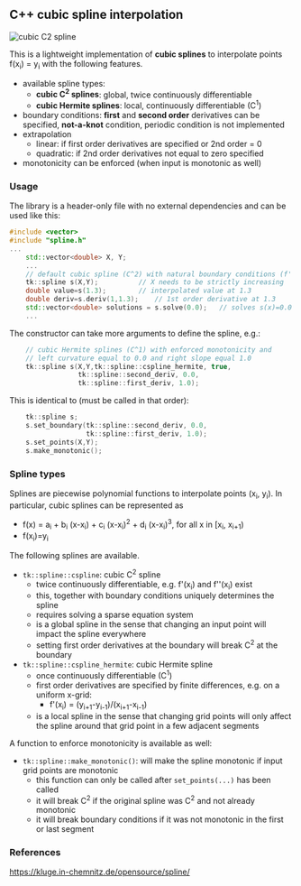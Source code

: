 ## C++ cubic spline interpolation

![cubic C2 spline](https://kluge.in-chemnitz.de/opensource/spline/cubic_c2_spline_git.png)

This is a lightweight implementation of **cubic splines**
to interpolate points f(x<sub>i</sub>) = y<sub>i</sub> with
the following features.

* available spline types:
  * **cubic C<sup>2</sup> splines**: global, twice continuously differentiable 
  * **cubic Hermite splines**: local, continuously differentiable (C<sup>1</sup>)
* boundary conditions: **first** and **second order** derivatives can be specified, **not-a-knot** condition, periodic condition is not implemented
* extrapolation
  * linear: if first order derivatives are specified or 2nd order = 0
  * quadratic: if 2nd order derivatives not equal to zero specified
* monotonicity can be enforced (when input is monotonic as well)

### Usage
The library is a header-only file with no external dependencies and can
be used like this:

```C++
#include <vector>
#include "spline.h"
...
    std::vector<double> X, Y;
    ...
    // default cubic spline (C^2) with natural boundary conditions (f''=0)
    tk::spline s(X,Y);			// X needs to be strictly increasing
    double value=s(1.3);		// interpolated value at 1.3
    double deriv=s.deriv(1,1.3);	// 1st order derivative at 1.3
    std::vector<double> solutions = s.solve(0.0);	// solves s(x)=0.0
    ...
```

The constructor can take more arguments to define the spline, e.g.:
```C++
    // cubic Hermite splines (C^1) with enforced monotonicity and
    // left curvature equal to 0.0 and right slope equal 1.0
    tk::spline s(X,Y,tk::spline::cspline_hermite, true,
                 tk::spline::second_deriv, 0.0,
                 tk::spline::first_deriv, 1.0);
```
This is identical to (must be called in that order):
```C++
    tk::spline s;
    s.set_boundary(tk::spline::second_deriv, 0.0,
                   tk::spline::first_deriv, 1.0);
    s.set_points(X,Y);
    s.make_monotonic();
```


### Spline types
Splines are piecewise polynomial functions to interpolate points
(x<sub>i</sub>, y<sub>i</sub>). In particular, cubic splines can
be represented as
* f(x) = a<sub>i</sub> + b<sub>i</sub> (x-x<sub>i</sub>) + c<sub>i</sub> (x-x<sub>i</sub>)<sup>2</sup> + d<sub>i</sub> (x-x<sub>i</sub>)<sup>3</sup>, for all x in [x<sub>i</sub>,  x<sub>i+1</sub>)
* f(x<sub>i</sub>)=y<sub>i</sub>

The following splines are available.

* `tk::spline::cspline`: cubic C<sup>2</sup> spline
  * twice continuously differentiable, e.g. f'(x<sub>i</sub>) and f''(x<sub>i</sub>) exist
  * this, together with boundary conditions uniquely determines the spline
  * requires solving a sparse equation system
  * is a global spline in the sense that changing an input point will impact the spline everywhere
  * setting first order derivatives at the boundary will break C<sup>2</sup> at the boundary
* `tk::spline::cspline_hermite`: cubic Hermite spline
  * once continuously differentiable (C<sup>1</sup>)
  * first order derivatives are specified by finite differences, e.g. on a uniform x-grid:
    * f'(x<sub>i</sub>) = (y<sub>i+1</sub>-y<sub>i-1</sub>)/(x<sub>i+1</sub>-x<sub>i-1</sub>)
  * is a local spline in the sense that changing grid points will only affect the spline around that grid point in a few adjacent segments

A function to enforce monotonicity is available as well:
* `tk::spline::make_monotonic()`: will make the spline monotonic if input grid points are monotonic
  * this function can only be called after `set_points(...)` has been called
  * it will break C<sup>2</sup> if the original spline was C<sup>2</sup> and not already monotonic
  * it will break boundary conditions if it was not monotonic in the first or last segment

### References
https://kluge.in-chemnitz.de/opensource/spline/
